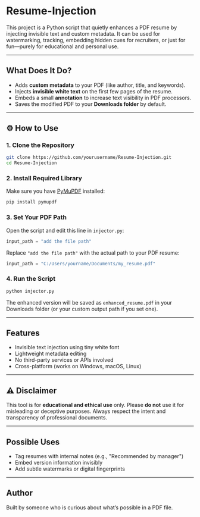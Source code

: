 #  Resume-Injection

This project is a Python script that quietly enhances a PDF resume by injecting invisible text and custom metadata. It can be used for watermarking, tracking, embedding hidden cues for recruiters, or just for fun—purely for educational and personal use.

---

##  What Does It Do?

*  Adds **custom metadata** to your PDF (like author, title, and keywords).
*  Injects **invisible white text** on the first few pages of the resume.
*  Embeds a small **annotation** to increase text visibility in PDF processors.
*  Saves the modified PDF to your **Downloads folder** by default.

---

## ⚙ How to Use

### 1. Clone the Repository

```bash
git clone https://github.com/yourusername/Resume-Injection.git
cd Resume-Injection
```

### 2. Install Required Library

Make sure you have [PyMuPDF](https://pymupdf.readthedocs.io/en/latest/) installed:

```bash
pip install pymupdf
```

### 3. Set Your PDF Path

Open the script and edit this line in `injector.py`:

```python
input_path = "add the file path"
```

Replace `"add the file path"` with the actual path to your PDF resume:

```python
input_path = "C:/Users/yourname/Documents/my_resume.pdf"
```

### 4. Run the Script

```bash
python injector.py
```

The enhanced version will be saved as `enhanced_resume.pdf` in your Downloads folder (or your custom output path if you set one).

---

##  Features

* Invisible text injection using tiny white font
* Lightweight metadata editing
* No third-party services or APIs involved
* Cross-platform (works on Windows, macOS, Linux)

---

## ⚠ Disclaimer

This tool is for **educational and ethical use** only. Please **do not** use it for misleading or deceptive purposes. Always respect the intent and transparency of professional documents.

---

##  Possible Uses

* Tag resumes with internal notes (e.g., "Recommended by manager")
* Embed version information invisibly
* Add subtle watermarks or digital fingerprints

---

##  Author

Built by someone who is curious about what’s possible in a PDF file.
